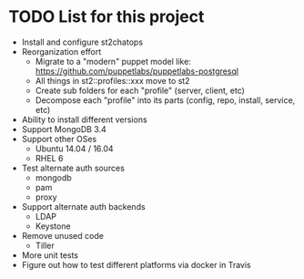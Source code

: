 # TODO List for this project

- Install and configure st2chatops
- Reorganization effort
  - Migrate to a "modern" puppet model like: https://github.com/puppetlabs/puppetlabs-postgresql
  - All things in st2::profiles::xxx move to st2
  - Create sub folders for each "profile" (server, client, etc)
  - Decompose each "profile" into its parts (config, repo, install, service, etc)
- Ability to install different versions
- Support MongoDB 3.4
- Support other OSes
  - Ubuntu 14.04 / 16.04
  - RHEL 6
- Test alternate auth sources
  - mongodb
  - pam
  - proxy
- Support alternate auth backends
  - LDAP
  - Keystone
- Remove unused code
  - Tiller
- More unit tests
- Figure out how to test different platforms via docker in Travis
